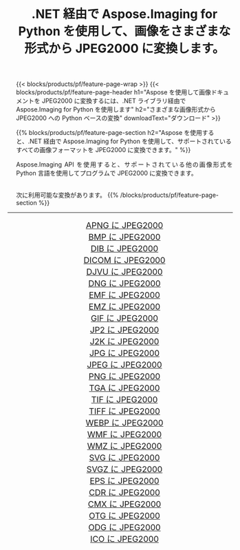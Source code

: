 ﻿---
title: .NET 経由で Aspose.Imaging for Python を使用して、画像をさまざまな形式から JPEG2000 に変換します。 
weight: 3920
url: /ja/python-net/conversion/to/jpeg2000 
lang: ja
langdirlevel: 2
locales: zh-hans,ja,it,ru,de,es,fr,nl,id,lt,pl,pt,vi,tr,ko,zh-hant,ar,hi,th,sv,cs,uk,he
description: .NET ライブラリ経由で Aspose.Imaging for Python を使用して、さまざまな形式から JPEG2000 に変換できます。
---

{{< blocks/products/pf/feature-page-wrap >}}
{{< blocks/products/pf/feature-page-header h1="Aspose を使用して画像ドキュメントを JPEG2000 に変換するには、.NET ライブラリ経由で Aspose.Imaging for Python を使用します" h2="さまざまな画像形式から JPEG2000 への Python ベースの変換" downloadText="ダウンロード" >}}


{{% blocks/products/pf/feature-page-section  h2="Aspose を使用すると、.NET 経由で Aspose.Imaging for Python を使用して、サポートされているすべての画像フォーマットを JPEG2000 に変換できます。" %}}
<p align=justify>Aspose.Imaging API を使用すると、サポートされている他の画像形式を Python 言語を使用してプログラムで JPEG2000 に変換できます。</p>
<br/>
次に利用可能な変換があります。
{{% /blocks/products/pf/feature-page-section %}}
<div class="container-fluid productfamilypage bg-gray">
    <div class="convertypes bg-gray agp-content section">
        <div class="container">
		<hr style="margin-left:-20px;"/>
		<div class="row other-converters" style="gap: 10px;font-size: 19px;text-align:center;">
		    <div class='col-md-2 other-converter remove-lp remove-rp'><a href="/imaging/ja/python-net/conversion/apng-to-jpeg2000" style="padding:15px;">APNG に JPEG2000</a></div>
<div class='col-md-2 other-converter remove-lp remove-rp'><a href="/imaging/ja/python-net/conversion/bmp-to-jpeg2000" style="padding:15px;">BMP に JPEG2000</a></div>
<div class='col-md-2 other-converter remove-lp remove-rp'><a href="/imaging/ja/python-net/conversion/dib-to-jpeg2000" style="padding:15px;">DIB に JPEG2000</a></div>
<div class='col-md-2 other-converter remove-lp remove-rp'><a href="/imaging/ja/python-net/conversion/dicom-to-jpeg2000" style="padding:15px;">DICOM に JPEG2000</a></div>
<div class='col-md-2 other-converter remove-lp remove-rp'><a href="/imaging/ja/python-net/conversion/djvu-to-jpeg2000" style="padding:15px;">DJVU に JPEG2000</a></div>
<div class='col-md-2 other-converter remove-lp remove-rp'><a href="/imaging/ja/python-net/conversion/dng-to-jpeg2000" style="padding:15px;">DNG に JPEG2000</a></div>
<div class='col-md-2 other-converter remove-lp remove-rp'><a href="/imaging/ja/python-net/conversion/emf-to-jpeg2000" style="padding:15px;">EMF に JPEG2000</a></div>
<div class='col-md-2 other-converter remove-lp remove-rp'><a href="/imaging/ja/python-net/conversion/emz-to-jpeg2000" style="padding:15px;">EMZ に JPEG2000</a></div>
<div class='col-md-2 other-converter remove-lp remove-rp'><a href="/imaging/ja/python-net/conversion/gif-to-jpeg2000" style="padding:15px;">GIF に JPEG2000</a></div>
<div class='col-md-2 other-converter remove-lp remove-rp'><a href="/imaging/ja/python-net/conversion/jp2-to-jpeg2000" style="padding:15px;">JP2 に JPEG2000</a></div>
<div class='col-md-2 other-converter remove-lp remove-rp'><a href="/imaging/ja/python-net/conversion/j2k-to-jpeg2000" style="padding:15px;">J2K に JPEG2000</a></div>
<div class='col-md-2 other-converter remove-lp remove-rp'><a href="/imaging/ja/python-net/conversion/jpg-to-jpeg2000" style="padding:15px;">JPG に JPEG2000</a></div>
<div class='col-md-2 other-converter remove-lp remove-rp'><a href="/imaging/ja/python-net/conversion/jpeg-to-jpeg2000" style="padding:15px;">JPEG に JPEG2000</a></div>
<div class='col-md-2 other-converter remove-lp remove-rp'><a href="/imaging/ja/python-net/conversion/png-to-jpeg2000" style="padding:15px;">PNG に JPEG2000</a></div>
<div class='col-md-2 other-converter remove-lp remove-rp'><a href="/imaging/ja/python-net/conversion/tga-to-jpeg2000" style="padding:15px;">TGA に JPEG2000</a></div>
<div class='col-md-2 other-converter remove-lp remove-rp'><a href="/imaging/ja/python-net/conversion/tif-to-jpeg2000" style="padding:15px;">TIF に JPEG2000</a></div>
<div class='col-md-2 other-converter remove-lp remove-rp'><a href="/imaging/ja/python-net/conversion/tiff-to-jpeg2000" style="padding:15px;">TIFF に JPEG2000</a></div>
<div class='col-md-2 other-converter remove-lp remove-rp'><a href="/imaging/ja/python-net/conversion/webp-to-jpeg2000" style="padding:15px;">WEBP に JPEG2000</a></div>
<div class='col-md-2 other-converter remove-lp remove-rp'><a href="/imaging/ja/python-net/conversion/wmf-to-jpeg2000" style="padding:15px;">WMF に JPEG2000</a></div>
<div class='col-md-2 other-converter remove-lp remove-rp'><a href="/imaging/ja/python-net/conversion/wmz-to-jpeg2000" style="padding:15px;">WMZ に JPEG2000</a></div>
<div class='col-md-2 other-converter remove-lp remove-rp'><a href="/imaging/ja/python-net/conversion/svg-to-jpeg2000" style="padding:15px;">SVG に JPEG2000</a></div>
<div class='col-md-2 other-converter remove-lp remove-rp'><a href="/imaging/ja/python-net/conversion/svgz-to-jpeg2000" style="padding:15px;">SVGZ に JPEG2000</a></div>
<div class='col-md-2 other-converter remove-lp remove-rp'><a href="/imaging/ja/python-net/conversion/eps-to-jpeg2000" style="padding:15px;">EPS に JPEG2000</a></div>
<div class='col-md-2 other-converter remove-lp remove-rp'><a href="/imaging/ja/python-net/conversion/cdr-to-jpeg2000" style="padding:15px;">CDR に JPEG2000</a></div>
<div class='col-md-2 other-converter remove-lp remove-rp'><a href="/imaging/ja/python-net/conversion/cmx-to-jpeg2000" style="padding:15px;">CMX に JPEG2000</a></div>
<div class='col-md-2 other-converter remove-lp remove-rp'><a href="/imaging/ja/python-net/conversion/otg-to-jpeg2000" style="padding:15px;">OTG に JPEG2000</a></div>
<div class='col-md-2 other-converter remove-lp remove-rp'><a href="/imaging/ja/python-net/conversion/odg-to-jpeg2000" style="padding:15px;">ODG に JPEG2000</a></div>
<div class='col-md-2 other-converter remove-lp remove-rp'><a href="/imaging/ja/python-net/conversion/ico-to-jpeg2000" style="padding:15px;">ICO に JPEG2000</a></div>
                </div>
        </div>
    </div>
</div>
<br/>

